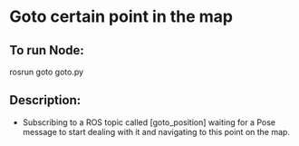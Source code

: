 # Goto certain point in the map

## To run Node:
  rosrun goto goto.py
  
## Description:
  - Subscribing to a ROS topic called [goto_position] waiting for a Pose message to start dealing with it and navigating to this point on the map.
